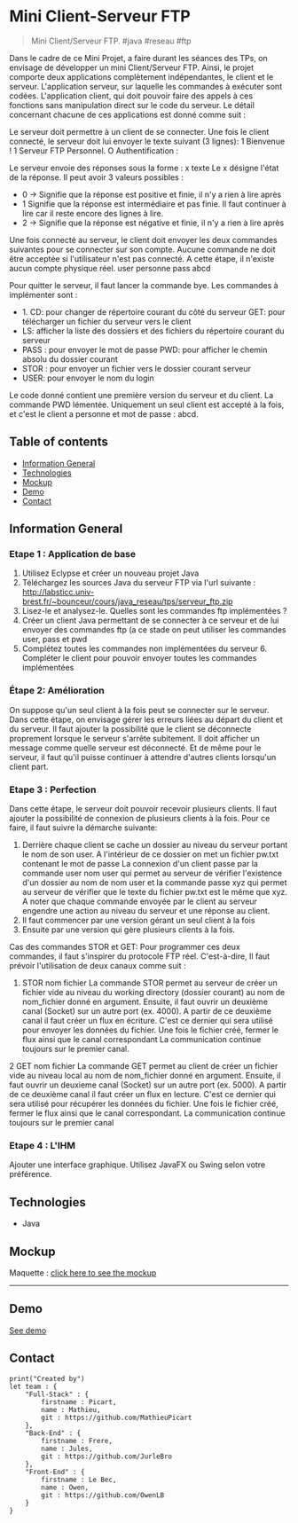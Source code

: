 # Mini Client-Serveur FTP

> Mini Client/Serveur FTP. #java #reseau #ftp

Dans le cadre de ce Mini Projet, a faire durant les séances des TPs, on envisage de développer un mini Client/Serveur FTP. Ainsi, le projet comporte deux applications complètement indépendantes, le client et le serveur. L'application serveur, sur laquelle les commandes à exécuter sont codées. L'application client, qui doit pouvoir faire des appels à ces fonctions sans manipulation direct sur le code du serveur. Le détail concernant chacune de ces applications est donné comme suit :

Le serveur doit permettre à un client de se connecter. Une fois le client connecté, le serveur doit lui envoyer le texte suivant (3 lignes):
1 Bienvenue !
1 Serveur FTP Personnel.
O Authentification :


Le serveur envoie des réponses sous la forme : x texte
Le x désigne l'état de la réponse. Il peut avoir 3 valeurs possibles : 
* 0 → Signifie que la réponse est positive et finie, il n'y a rien à lire après
* 1 Signifie que la réponse est intermédiaire et pas finie. Il faut continuer à lire car il reste encore des lignes à lire. 
* 2 → Signifie que la réponse est négative et finie, il n'y a rien à lire après

Une fois connecté au serveur, le client doit envoyer les deux commandes suivantes pour se connecter sur son compte. Aucune commande ne doit être acceptée si l'utilisateur n'est pas connecté. A cette étape, il n'existe aucun compte physique réel. 
user personne
pass abcd

Pour quitter le serveur, il faut lancer la commande bye.
Les commandes à implémenter sont :
- 1\. CD: pour changer de répertoire courant du côté du serveur GET: pour télécharger un fichier du serveur vers le client
- LS: afficher la liste des dossiers et des fichiers du répertoire courant du serveur
- PASS : pour envoyer le mot de passe PWD: pour afficher le chemin absolu du dossier courant
- STOR : pour envoyer un fichier vers le dossier courant serveur
- USER: pour envoyer le nom du login

Le code donné contient une première version du serveur et du client. La commande PWD lémentée. Uniquement un seul client est accepté à la fois, et c'est le client a
personne et mot de passe : abcd.


## Table of contents
* [Information General](#information-general)
* [Technologies](#technologies)
* [Mockup](#mockup)
* [Demo](#demo)
* [Contact](#contact)

## Information General

### Etape 1 : Application de base
1. Utilisez Eclypse et créer un nouveau projet Java
2. Téléchargez les sources Java du serveur FTP via l'url suivante :
http://labsticc.univ-brest.fr/~bounceur/cours/java_reseau/tps/serveur_ftp.zip 
3. Lisez-le et analysez-le. Quelles sont les commandes ftp implémentées ?
4. Créer un client Java permettant de se connecter à ce serveur et de lui envoyer des commandes ftp (a ce stade on peut utiliser les commandes user, pass et pwd
5. Complétez toutes les commandes non implémentées du serveur 6. Compléter le client pour pouvoir envoyer toutes les commandes implémentées

### Étape 2: Amélioration

On suppose qu'un seul client à la fois peut se connecter sur le serveur. Dans cette étape, on envisage gérer les erreurs liées au départ du client et du serveur. Il faut ajouter la possibilité que le client se déconnecte proprement lorsque le serveur s'arrête subitement. Il doit afficher un message comme quelle serveur est déconnecté. Et de même pour le serveur, il faut qu'il puisse continuer à attendre d'autres clients lorsqu'un client part.

### Etape 3 : Perfection

Dans cette étape, le serveur doit pouvoir recevoir plusieurs clients. Il faut ajouter la possibilité de connexion de plusieurs clients à la fois. Pour ce faire, il faut suivre la démarche suivante:

1. Derrière chaque client se cache un dossier au niveau du serveur portant le nom de son user. A l'intérieur de ce dossier on met un fichier pw.txt contenant le mot de passe La connexion d'un client passe par la commande user nom user qui permet au serveur de vérifier l'existence d'un dossier au nom de nom user et la commande passe xyz qui permet au serveur de vérifier que le texte du fichier pw.txt est le même que xyz. A noter que chaque commande envoyée par le client au serveur engendre une action au niveau du serveur et une réponse au client.
2. Il faut commencer par une version gérant un seul client à la fois 
3. Ensuite par une version qui gère plusieurs clients à la fois.

Cas des commandes STOR et GET:
Pour programmer ces deux commandes, il faut s'inspirer du protocole FTP réel. C'est-à-dire, Il faut prévoir l'utilisation de deux canaux comme suit :
1. STOR nom fichier
La commande STOR permet au serveur de créer un fichier vide au niveau du working directory (dossier courant) au nom de nom_fichier donné en argument. Ensuite, il faut ouvrir un deuxième canal (Socket) sur un autre port (ex. 4000). A partir de ce deuxième canal il faut créer un flux en écriture. C'est ce dernier qui sera utilisé pour envoyer les données du fichier. Une fois le fichier créé, fermer le flux ainsi que le canal correspondant La communication continue toujours sur le premier canal.

2 GET nom fichier
La commande GET permet au client de créer un fichier vide au niveau local au nom de nom_fichier donné en argument. Ensuite, il faut ouvrir un deuxieme canal (Socket) sur un autre port (ex. 5000). A partir de ce deuxième canal il faut créer un flux en lecture. C'est ce dernier qui sera utilisé pour récupérer les données du fichier. Une fois le fichier créé, fermer le flux ainsi que le canal correspondant. La communication continue toujours sur le premier canal

### Etape 4 : L'IHM
Ajouter une interface graphique. Utilisez JavaFX ou Swing selon votre préférence.

## Technologies
* Java

## Mockup
Maquette : [click here to see the mockup](https://www.figma.com/file/udO2sqspUWIROMsAbJb3yN/Projet-Ebooks?node-id=0%3A1 "Figma Mockup")

---

## Demo
[See demo]()

## Contact
```
print("Created by")
let team : {
    "Full-Stack" : {
        firstname : Picart,
        name : Mathieu,
        git : https://github.com/MathieuPicart
    },
    "Back-End" : {
        firstname : Frere,
        name : Jules,
        git : https://github.com/JurleBro
    },
    "Front-End" : {
        firstname : Le Bec,
        name : Owen,
        git : https://github.com/OwenLB
    }
}
```
